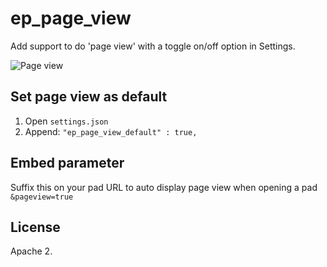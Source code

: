 # ep_page_view

Add support to do 'page view' with a toggle on/off option in Settings.

<img src="http://i.imgur.com/3e0m5.png" alt="Page view">

## Set page view as default

1. Open `settings.json`
2. Append:
   `"ep_page_view_default" : true,`

## Embed parameter
Suffix this on your pad URL to auto display page view when opening a pad ``&pageview=true``

## License
Apache 2.
